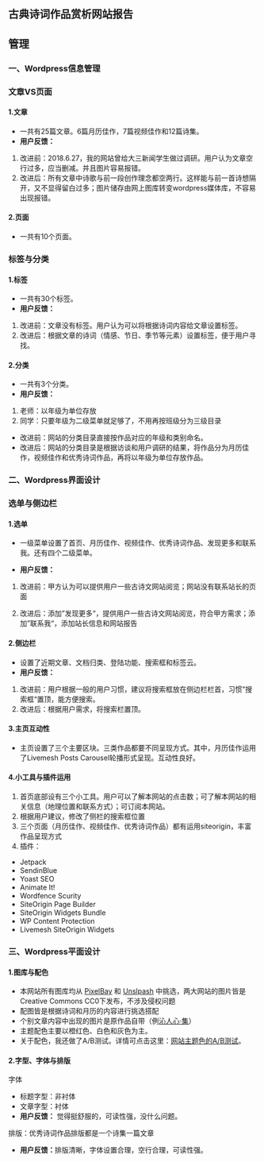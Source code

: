 ## 古典诗词作品赏析网站报告

## 管理

### 一、Wordpress信息管理
### 文章VS页面
#### 1.文章
- 一共有25篇文章。6篇月历佳作，7篇视频佳作和12篇诗集。
- <strong>用户反馈：</strong>
1. 改进前：2018.6.27，我的网站曾给大三新闻学生做过调研。用户认为文章空行过多，应当删减。并且图片容易报错。
1. 改进后：所有文章中诗歌与前一段创作理念都空两行。这样能与前一首诗想隔开，又不显得留白过多；图片储存由网上图库转变wordpress媒体库，不容易出现报错。

#### 2.页面
- 一共有10个页面。

### 标签与分类
#### 1.标签
- 一共有30个标签。
- <strong>用户反馈：</strong>
1. 改进前：文章没有标签。用户认为可以将根据诗词内容给文章设置标签。
1. 改进后：根据文章的诗词（情感、节日、季节等元素）设置标签，便于用户寻找。
#### 2.分类
- 一共有3个分类。
- <strong>用户反馈：</strong>
1. 老师：以年级为单位存放
1. 同学：只要年级为二级菜单就足够了，不用再按班级分为三级目录
- 改进前：网站的分类目录直接按作品对应的年级和类别命名。
- 改进后：网站的分类目录是根据访谈和用户调研的结果，将作品分为月历佳作，视频佳作和优秀诗词作品，再将以年级为单位存放作品。

### 二、Wordpress界面设计
### 选单与侧边栏
#### 1.选单
- 一级菜单设置了首页、月历佳作、视频佳作、优秀诗词作品、发现更多和联系我。还有四个二级菜单。

- <strong>用户反馈：</strong>
1. 改进前：甲方认为可以提供用户一些古诗文网站阅览；网站没有联系站长的页面

1. 改进后：添加”发现更多“，提供用户一些古诗文网站阅览，符合甲方需求；添加”联系我“，添加站长信息和网站报告

#### 2.侧边栏
- 设置了近期文章、文档归类、登陆功能、搜索框和标签云。
- <strong>用户反馈：</strong>
1. 改进前：用户根据一般的用户习惯，建议将搜索框放在侧边栏栏首，习惯”搜索框“置顶，能方便搜索。
1. 改进后：根据用户需求，将搜索栏置顶。

#### 3.主页互动性
- 主页设置了三个主要区块。三类作品都要不同呈现方式。其中，月历佳作运用了Livemesh Posts Carousel轮播形式呈现。互动性良好。

#### 4.小工具与插件运用

1. 首页底部设有三个小工具。用户可以了解本网站的点击数；可了解本网站的相关信息（地理位置和联系方式）；可订阅本网站。
1. 根据用户建议，修改了侧栏的搜索框位置
1. 三个页面（月历佳作、视频佳作、优秀诗词作品）都有运用siteorigin，丰富作品呈现方式
1. 插件：
- Jetpack
- SendinBlue
- Yoast SEO
- Animate It!
- Wordfence Scurity
- SiteOrigin Page Builder
- SiteOrigin Widgets Bundle
- WP Content Protection
- Livemesh SiteOrigin Widgets

### 三、Wordpress平面设计
#### 1.图库与配色
- 本网站所有图库均从 <a href="https://pixabay.com/" target="blank">PixelBay</a> 和 <a href="https://unsplash.com/" target="blank">Unslpash</a> 中挑选，两大网站的图片皆是Creative Commons CC0下发布，不涉及侵权问题
- 配图皆是根据诗词和月历的内容进行挑选搭配
- 个别文章内容中出现的图片是原作品自带（例<a href="http://sylviatang.me/2018/06/27/沁人心-·-集/" target="blank">沁人心·集</a>）
- 主题配色主要以橙红色、白色和灰色为主。
- 关于配色，我还做了A/B测试。详情可点击这里：[网站主题色的A/B测试](网站主题色的AB站测试.md)。

#### 2.字型、字体与排版
字体
- 标题字型：非衬体
- 文章字型：衬体
- <strong>用户反馈：</strong> 觉得挺舒服的，可读性强，没什么问题。

排版：优秀诗词作品排版都是一个诗集一篇文章

- <strong>用户反馈：</strong>排版清晰，字体设置合理，空行合理，可读性强。
